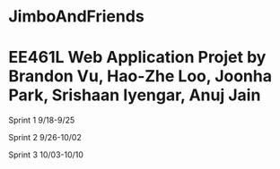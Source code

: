 # JimboAndFriends

# EE461L Web Application Projet by Brandon Vu, Hao-Zhe Loo, Joonha Park, Srishaan Iyengar, Anuj Jain

Sprint 1 9/18-9/25

Sprint 2 9/26-10/02

Sprint 3 10/03-10/10


